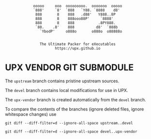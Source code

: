                  ooooo     ooo  ooooooooo.  ooooooo  ooooo
                 `888'     `8'  `888   `Y88. `8888    d8'
                  888       8    888   .d88'   Y888..8P
                  888       8    888ooo88P'     `8888'
                  888       8    888           .8PY888.
                  `88.    .8'    888          d8'  `888b
                    `YbodP'     o888o       o888o  o88888o


                    The Ultimate Packer for eXecutables
                           https://upx.github.io


UPX VENDOR GIT SUBMODULE
========================

The `upstream` branch contains pristine upstream sources.

The `devel` branch contains local modifications for use in UPX.

The `upx-vendor` branch is created automatically from the `devel` branch.

To compare the contents of the branches (ignore deleted files,
ignore whitespace changes) use

  `git diff --diff-filter=d --ignore-all-space upstream..devel`

  `git diff --diff-filter=d --ignore-all-space devel..upx-vendor`
